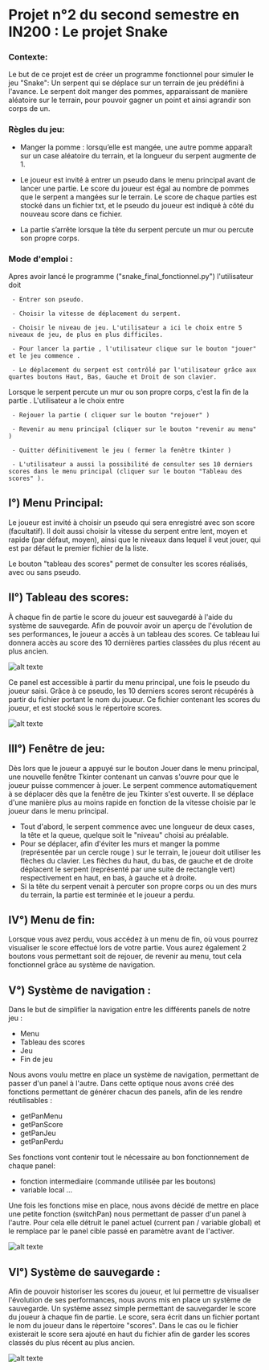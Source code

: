 # Projet n°2 du second semestre en IN200 : Le projet Snake

### Contexte:
Le but de ce projet est de créer un programme fonctionnel pour simuler le jeu "Snake": Un serpent qui se déplace sur un terrain de jeu prédéfini à l'avance. Le serpent doit manger des pommes, apparaissant de manière aléatoire sur le terrain, pour pouvoir gagner un point et ainsi agrandir son corps de un.

### Règles du jeu:
- Manger la pomme : lorsqu’elle est mangée, une autre pomme apparaît sur un case aléatoire du terrain, et la longueur du serpent augmente de 1.

- Le joueur est invité à entrer un pseudo dans le menu principal avant de lancer une partie. Le score du joueur est égal au nombre de pommes que le serpent a mangées sur le terrain. Le score de chaque parties est stocké dans un fichier txt, et le pseudo du joueur est indiqué à côté du nouveau score dans ce fichier.

- La partie s’arrête lorsque la tête du serpent percute un mur ou percute son propre corps.

### Mode d'emploi :
Apres avoir lancé le programme ("snake_final_fonctionnel.py") l'utilisateur doit 

     - Entrer son pseudo.
  
     - Choisir la vitesse de déplacement du serpent.
  
     - Choisir le niveau de jeu. L'utilisateur a ici le choix entre 5 niveaux de jeu, de plus en plus difficiles. 
  
     - Pour lancer la partie , l'utilisateur clique sur le bouton "jouer" et le jeu commence .
  
     - Le déplacement du serpent est contrôlé par l'utilisateur grâce aux quartes boutons Haut, Bas, Gauche et Droit de son clavier.
  
Lorsque le serpent percute un mur ou son propre corps, c'est la fin de la partie . L'utilisateur a le choix entre 

     - Rejouer la partie ( cliquer sur le bouton "rejouer" )
  
     - Revenir au menu principal (cliquer sur le bouton "revenir au menu" )
  
     - Quitter définitivement le jeu ( fermer la fenêtre tkinter )
  
     - L'utilisateur a aussi la possibilité de consulter ses 10 derniers scores dans le menu principal (cliquer sur le bouton "Tableau des scores" ).


## I°) Menu Principal:

Le joueur est invité à choisir un pseudo qui sera enregistré avec son score (facultatif).
Il doit aussi choisir la vitesse du serpent entre lent, moyen et rapide (par défaut, moyen), ainsi que le niveaux dans lequel il veut jouer, qui est par défaut le premier fichier de la liste.

Le bouton "tableau des scores" permet de consulter les scores réalisés, avec ou sans pseudo.

## II°) Tableau des scores:
À chaque fin de partie le score du joueur est sauvegardé à l'aide du système de sauvegarde. Afin de pouvoir avoir un aperçu de l'évolution de ses performances, le joueur a accès à un tableau des scores. Ce tableau lui donnera accès au score des 10 dernières parties classées du plus récent au plus ancien.

![alt texte](https://github.com/Nathan-Carre/projet_snake/blob/main/ressources%20readme/Tableau_scores.JPG)

Ce panel est accessible à partir du menu principal, une fois le pseudo du joueur saisi. Grâce à ce pseudo, les 10 derniers scores seront récupérés à partir du fichier portant le nom du joueur. Ce fichier contenant les scores du joueur, et est stocké sous le répertoire scores.

![alt texte](https://github.com/Nathan-Carre/projet_snake/blob/main/ressources%20readme/dossier_scores.JPG)

## III°) Fenêtre de jeu:
Dès lors que le joueur a appuyé sur le bouton Jouer dans le menu principal, une nouvelle fenêtre Tkinter contenant un canvas s'ouvre pour que le joueur puisse commencer à jouer. Le serpent commence automatiquement à se déplacer dès que la fenêtre de jeu Tkinter s'est ouverte. Il se déplace d'une manière plus au moins rapide en fonction de la vitesse choisie par le joueur dans le menu principal. 

- Tout d'abord, le serpent commence avec une longueur de deux cases, la tête et la queue, quelque soit le "niveau" choisi au préalable.
- Pour se déplacer, afin d'éviter les murs et manger la pomme (représentée par un cercle rouge ) sur le terrain, le joueur doit utiliser les flèches du clavier. Les flèches du haut, du bas, de gauche et de droite déplacent le serpent (représenté par une suite de rectangle vert) respectivement en haut, en bas, à gauche et à droite. 
- Si la tête du serpent venait à percuter son propre corps ou un des murs du terrain, la partie est terminée et le joueur a perdu.

## IV°) Menu de fin:
Lorsque vous avez perdu, vous accédez à un menu de fin, où vous pourrez visualiser le score effectué lors de votre partie. Vous aurez également 2 boutons vous permettant soit de rejouer, de revenir au menu, tout cela fonctionnel grâce au système de navigation.

## V°) Système de navigation :
Dans le but de simplifier la navigation entre les différents panels de notre jeu : 
- Menu
- Tableau des scores
- Jeu
- Fin de jeu

Nous avons voulu mettre en place un système de navigation, permettant de passer d'un panel à l'autre. Dans cette optique nous avons créé des fonctions permettant de générer chacun des panels, afin de les rendre réutilisables : 
- getPanMenu
- getPanScore
- getPanJeu
- getPanPerdu

Ses fonctions vont contenir tout le nécessaire au bon fonctionnement de chaque panel: 
- fonction intermediaire (commande utilisée par les boutons)
- variable local ...

Une fois les fonctions mise en place, nous avons décidé de mettre en place une petite fonction (switchPan) nous permettant de passer d'un panel à l'autre. Pour cela elle détruit le panel actuel (current pan / variable global) et le remplace par le panel cible passé en paramètre avant de l'activer.

![alt texte](https://github.com/Nathan-Carre/projet_snake/blob/main/ressources%20readme/switchpan.JPG)

## VI°) Système de sauvegarde :
Afin de pouvoir historiser les scores du joueur, et lui permettre de visualiser l'évolution de ses performances, nous avons mis en place un système de sauvegarde. Un système assez simple permettant de sauvegarder le score du joueur à chaque fin de partie. Le score, sera écrit dans un fichier portant le nom du joueur dans le répertoire "scores". Dans le cas ou le fichier existerait le score sera ajouté en haut du fichier afin de garder les scores classés du plus récent au plus ancien.

![alt texte](https://github.com/Nathan-Carre/projet_snake/blob/main/ressources%20readme/fichier_score.JPG)

